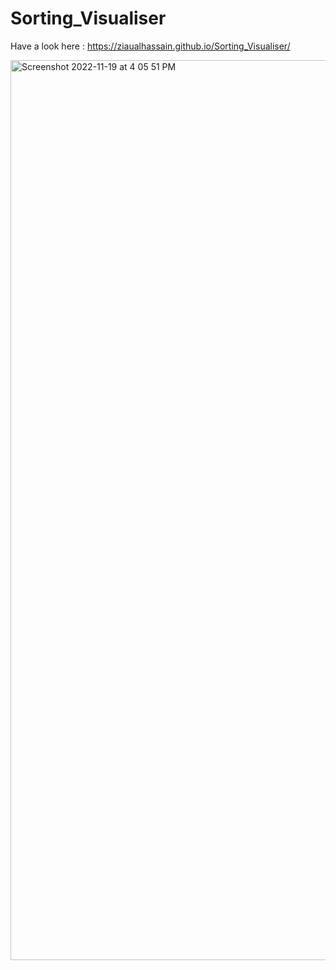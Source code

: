 # Sorting_Visualiser

Have a look here : https://ziaualhassain.github.io/Sorting_Visualiser/

<img width="1440" alt="Screenshot 2022-11-19 at 4 05 51 PM" src="https://user-images.githubusercontent.com/62405785/202846522-ac934757-253a-4e19-bdf4-36b48d875450.png">

